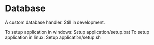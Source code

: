 # Database
A custom database handler. Still in development.

To setup application in windows: Setup application/setup.bat
To setup application in linux: Setup application/setup.sh
